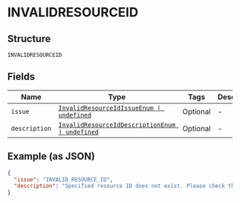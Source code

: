
# INVALIDRESOURCEID

## Structure

`INVALIDRESOURCEID`

## Fields

| Name | Type | Tags | Description |
|  --- | --- | --- | --- |
| `issue` | [`InvalidResourceIdIssueEnum \| undefined`](../../doc/models/invalid-resource-id-issue-enum.md) | Optional | - |
| `description` | [`InvalidResourceIdDescriptionEnum \| undefined`](../../doc/models/invalid-resource-id-description-enum.md) | Optional | - |

## Example (as JSON)

```json
{
  "issue": "INVALID_RESOURCE_ID",
  "description": "Specified resource ID does not exist. Please check the resource ID and try again."
}
```

